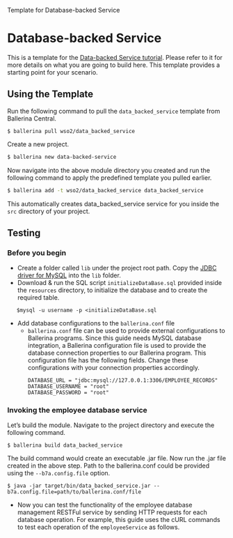 Template for Database-backed Service

# Database-backed Service 

This is a template for the [Data-backed Service tutorial](https://ei.docs.wso2.com/en/7.0.0/ballerina-integrator/learn/tutorials/database-integrations/data-backed-service/1/). Please refer to it for more details on what you are going to build here. This template provides a starting point for your scenario. 

## Using the Template

Run the following command to pull the `data_backed_service` template from Ballerina Central.

```
$ ballerina pull wso2/data_backed_service
```

Create a new project.

```bash
$ ballerina new data-backed-service
```

Now navigate into the above module directory you created and run the following command to apply the predefined template you pulled earlier.

```bash
$ ballerina add -t wso2/data_backed_service data_backed_service
```

This automatically creates data_backed_service service for you inside the `src` directory of your project.  

## Testing

### Before you begin
* Create a folder called `lib` under the project root path. Copy the [JDBC driver for MySQL](https://dev.mysql.com/downloads/connector/j/) into the `lib` folder.
* Download & run the SQL script `initializeDataBase.sql` provided inside the `resources` directory, to initialize the database and to create the required table.
```
   $mysql -u username -p <initializeDataBase.sql
```

- Add database configurations to the `ballerina.conf` file
   - `ballerina.conf` file can be used to provide external configurations to Ballerina programs. Since this guide needs MySQL database integration, a Ballerina configuration file is used to provide the database connection properties to our Ballerina program.
   This configuration file has the following fields. Change these configurations with your connection properties accordingly.
      ```
      DATABASE_URL = "jdbc:mysql://127.0.0.1:3306/EMPLOYEE_RECORDS"
      DATABASE_USERNAME = "root"
      DATABASE_PASSWORD = "root"
      ```

### Invoking the employee database service

Let’s build the module. Navigate to the project directory and execute the following command.

```
$ ballerina build data_backed_service
```

The build command would create an executable .jar file. Now run the .jar file created in the above step. Path to the ballerina.conf could be provided using the `--b7a.config.file` option.

```
$ java -jar target/bin/data_backed_service.jar --b7a.config.file=path/to/ballerina.conf/file
```

- Now you can test the functionality of the employee database management RESTFul service by sending HTTP requests for each database operation. For example, this guide uses the cURL commands to test each operation of the `employeeService` as follows.
